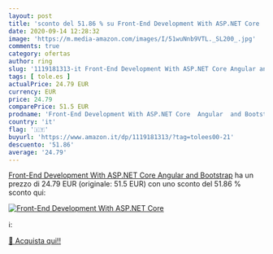 ```yaml
---
layout: post
title: 'sconto del 51.86 % su Front-End Development With ASP.NET Core   '
date: 2020-09-14 12:28:32
image: 'https://m.media-amazon.com/images/I/51wuNnb9VTL._SL200_.jpg'
comments: true
category: ofertas
author: ring
slug: '1119181313-it Front-End Development With ASP.NET Core Angular and Bootstrap'
tags: [ tole.es ]
actualPrice: 24.79 EUR
currency: EUR
price: 24.79
comparePrice: 51.5 EUR
prodname: 'Front-End Development With ASP.NET Core  Angular  and Bootstrap'
country: 'it'
flag: '🇮🇹'
buyurl: 'https://www.amazon.it/dp/1119181313/?tag=tolees00-21'
descuento: '51.86'
average: '24.79'
---
```


[Front-End Development With ASP.NET Core  Angular  and Bootstrap](https://www.amazon.it/dp/1119181313/?tag=tolees00-21) ha un prezzo di 24.79 EUR (originale: 51.5 EUR) con uno sconto del 51.86 % sconto qui:

[![Front-End Development With ASP.NET Core ](https://m.media-amazon.com/images/I/51wuNnb9VTL._SL200_.jpg)](https://www.amazon.it/dp/1119181313/?tag=tolees00-21)

ℹ️:


[🛒 Acquista qui!!](https://www.amazon.it/dp/1119181313/?tag=tolees00-21)
